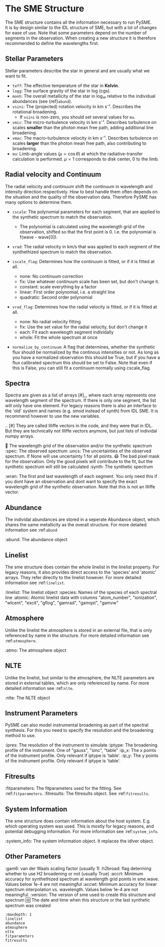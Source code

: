 # The SME Structure

The SME structure contains all the information necessary to run PySME.  
It is by design similar to the IDL structure of SME, but with a lot of
changes for ease of use. Note that some parameters depend on the number of
segments in the observation. When creating a new structure it is therefore
recommended to define the wavelengths first.

## Stellar Parameters

Stellar parameters describe the star in general and are usually what we want to fit.

- `teff`: The effective temperature of the star in **Kelvin**.
- `logg`: The surface gravity of the star in log (cgs).
- `monh`: The overall metallicity of the star in log₁₀ relative to the individual abundances (see {ref}`abund`).
- `vsini`: The (projected) rotation velocity in km s⁻¹. Describes the rotational broadening.  
  - If `vsini` is non-zero, you should set several values for `mu`.
- `vmic`: The micro-turbulence velocity in km s⁻¹. Describes turbulence on scales **smaller** than the photon mean free path, adding additional line broadening.
- `vmac`: The macro-turbulence velocity in km s⁻¹. Describes turbulence on scales **larger** than the photon mean free path, also contributing to broadening.
- `mu`: Limb-angle values ($\mu = \cos\theta$) at which the radiative-transfer calculation is performed. $\mu = 1$ corresponds to disk center, $0$ to the limb.


## Radial velocity and Continuum

The radial velocity and continuum shift the continuum
in wavelength and intensity direction respectively.
How to best handle them often depends on the situation
and the quality of the observation data. Therefore
PySME has many options to determine them.

- `cscale`: The polynomial parameters for each segment, that are applied to the synthetic spectrum to match the observation.
    - The polynomial is calculated using the wavelength grid of the observation, shifted so that the first point is 0. I.e. the polynomial is f(wave - wave[0]).
- `vrad`: The radial velocity in km/s that was applied to each segment of the synthethized spectrum to match the observation.
- `cscale_flag`: Determines how the continuum is fitted, or if it is fitted at all.
    - none: No continuum correction
    - fix: Use whatever continuum scale has been set, but don't change it.
    - constant: scale everything by a factor
    - linear: First order polynomial, i.e. a straight line
    - quadratic: Second order polynomial
- `vrad_flag`: Determines how the radial velocity is fitted, or if it is fitted at all.
    - none: No radial velocity fitting
    - fix: Use the set value for the radial velocity, but don't change it
    - each: Fit each wavelength segment individally
    - whole: Fit the whole spectrum at once

- `normalize_by_continuum`:
    A flag that determines, whether the synthetic flux should be normalized
    by the continous intensities or not. As long as you have a normalized
    observation this should be True, but if you have a flux calibrated
    spectrum this should be set to False. Note that even if this is False,
    you can still fit a continuum normally using cscale_flag.

Spectra
-------

Spectra are given as a list of arrays [#]_, where each array represents
one wavelength segment of the spectrum. If there is only one segment,
the list will only have one element. For legacy reasons there is also
an interface to the 'old' system and names (e.g. smod instead of synth)
from IDL SME. It is recommend however to use the new variables.

.. [#]
    They are called Illiffe vectors in the code, and they were that in IDL.
    But they are technically not Illiffe vectors anymore, but just lists
    of individal numpy arrays.

:wave: The wavelength grid of the observation and/or the synthetic spectrum
:spec: The observed spectrum
:uncs:
    The uncertainties of the observed spectrum. If None will use
    uncertainty 1 for all points.
:mask:
    The bad pixel mask for the observation. Only the good pixels will
    contribute to the fit, but the synthetic spectrum will still be calculated
:synth: The synthetic spectrum

:wran:
    The first and last wavelength of each segment. You only need
    this if you dont have an observation and dont want to
    specify the exact wavelength grid of the synthetic
    observation. Note that this is not an Illiffe vector.


Abundance
---------

The individal abundances are stored in a seperate Abundance
object, which shares the same metallicity as the overall structure.
For more detailed information see :ref:`abund`

:abund: The abundance object

Linelist
--------

The sme structure does contain the whole linelist in the linelist property.
For legacy reasons, it also provides direct access to
the 'species' and 'atomic' arrays. They refer directly to the linelist however.
For more detailed information see :ref:`linelist`.

:linelist: The linelist object
:species: Names of the species of each spectral line
:atomic:
    Atomic linelist data with columns "atom_number", "ionization",
    "wlcent", "excit", "gflog", "gamrad", "gamqst", "gamvw"

Atmosphere
----------

Unlike the linelist the atmosphere is stored in an external file,
that is only referenced by name in the structure.
For more detailed information see :ref:`atmosphere`.

:atmo: The atmosphere object

NLTE
----

Unlike the linelist, but similar to the atmosphere, the NLTE
parameters are stored in external tables, which are only referenced
by name. For more detailed information see :ref:`nlte`.

:nlte: The NLTE object

Instrument Parameters
---------------------

PySME can also model instrumental broadening as part of the
spectral synthesis. For this you need to specify the resolution
and the broadening method to use.

:ipres: The resolution of the instrument to simulate
:iptype:
    The broadening profile of the instrument.
    One of "gauss", "sinc", "table"
:ip_x:
    The x points of the instrument profile.
    Only relevant if iptype is 'table'.
:ip_y:
    The y points of the instrument profile.
    Only relevant if iptype is 'table'.

Fitresults
----------

:fitparameters:
    The fitparameters used for the fitting.
    See :ref:`fitparameters`.
:fitresults: The fitresults object. See :ref:`fitresults`.

System Information
------------------

The sme structure does contain information about the host system.
E.g. which operating system was used. This is mostly for
legacy reasons, and potential debugging information.
For more information see :ref:`system_info`.

:system_info: The system information object. It replaces the idlver object.

Other Parameters
----------------

:gam6: van der Waals scaling factor (usually 1)
:h2broad: flag determing whether to use H2 broadening or not (usually True)
:accrt:
    Minimum accuracy for synthethized spectrum at wavelength grid
    points in sme.wave. Values below 1e-4 are not meaningful
:accwt:
    Minimum accuracy for linear spectrum interpolation vs. wavelength.
    Values below 1e-4 are not meaningful.
:version: The version of sme used to create this structure and spectrum
:id:
    The date and time when this structure or the
    last synthetic spectrum was created

```{toctree}
:maxdepth: 1    
linelist
abundance
atmosphere
nlte
fitparameters
fitresults